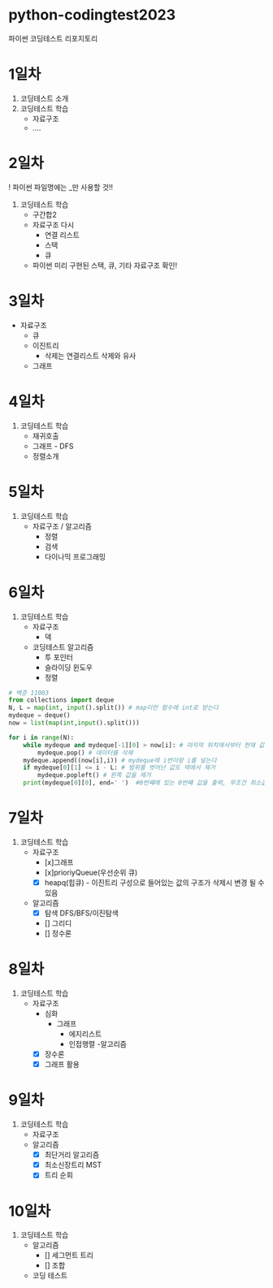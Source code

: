 # python-codingtest2023
파이썬 코딩테스트 리포지토리



# 1일차
1. 코딩테스트 소개
2. 코딩테스트 학습
    - 자료구조
    - ....


# 2일차
! 파이썬 파일명에는 _만 사용할 것!!
1. 코딩테스트 학습
    - 구간합2
    - 자료구조 다시
        - 연결 리스트
        - 스택
        - 큐
    - 파이썬 미리 구현된 스택, 큐, 기타 자료구조 확인!

# 3일차
- 자료구조
    - 큐
    - 이진트리
        - 삭제는 연결리스트 삭제와 유사
    - 그래프


# 4일차
1. 코딩테스트 학습
    - 재귀호출
    - 그래프 - DFS
    - 정렬소개

# 5일차
1. 코딩테스트 학습
    - 자료구조 / 알고리즘
        - 정렬
        - 검색
        - 다이나믹 프로그래밍

# 6일차
1. 코딩테스트 학습
    - 자료구조
        - 덱
    - 코딩테스트 알고리즘
        - 투 포인터
        - 슬라이딩 윈도우
        - 정렬
```python
# 백준 11003
from collections import deque
N, L = map(int, input().split()) # map이란 함수에 int로 받는다
mydeque = deque()
now = list(map(int,input().split()))

for i in range(N):
    while mydeque and mydeque[-1][0] > now[i]: # 마지막 위치에서부터 현재 값보다 큰 값은 덱에서 제거  
        mydeque.pop() # 데이터를 삭제
    mydeque.append((now[i],i)) # mydeque에 i번이랑 i를 넣는다
    if mydeque[0][1] <= i - L: # 범위를 벗어난 값도 덱에서 제거
        mydeque.popleft() # 왼쪽 값을 제거
    print(mydeque[0][0], end=' ')  #0번쨰에 있는 0번쨰 값을 출력, 무조건 최소값(min과 동일)
```

# 7일차
1. 코딩테스트 학습
    - 자료구조
        - [x]그래프
        - [x]prioriyQueue(우선순위 큐)
        - [x] heapq(힙큐) - 이진트리 구성으로 들어있는 값의 구조가 삭제시 변경 될 수 있음
    - 알고리즘
        - [x] 탐색 DFS/BFS/이진탐색
        - [] 그리디
        - [] 정수론

# 8일차
1. 코딩테스트 학습
    - 자료구조
        - 심화
            - 그래프
                - 에지리스트
                - 인접행렬
    -알고리즘
        - [x] 장수론
        - [x] 그래프 활용

# 9일차
1. 코딩테스트 학습
    - 자료구조
    - 알고리즘
        - [x] 최단거리 알고리즘
        - [x] 최소신장트리 MST
        - [x] 트리 순회

# 10일차
1. 코딩테스트 학습
    - 알고리즘
        - [] 세그먼트 트리
        - [] 조합
    - 코딩 테스트